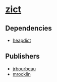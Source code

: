 # [zict](https://pypi.org/project/zict)

## Dependencies
- [heapdict](packages/h/heapdict.md)



## Publishers
- [jrbourbeau](https://pypi.org/user/jrbourbeau)
- [mrocklin](https://pypi.org/user/mrocklin)

